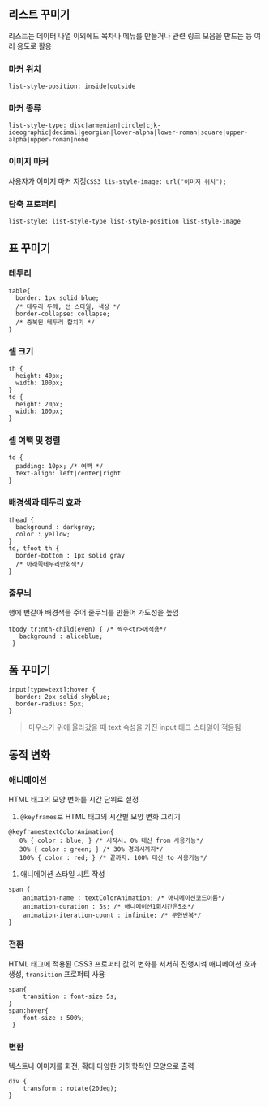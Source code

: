 리스트 꾸미기
-------------

리스트는 데이터 나열 이외에도 목차나 메뉴를 만들거나 관련 링크 모음을 만드는 등 여러 용도로 활용

### 마커 위치

```css3
list-style-position: inside|outside
```

### 마커 종류

```css3
list-style-type: disc|armenian|circle|cjk-ideographic|decimal|georgian|lower-alpha|lower-roman|square|upper-alpha|upper-roman|none
```

### 이미지 마커

사용자가 이미지 마커 지정`CSS3
lis-style-image: url("이미지 위치");
`

### 단축 프로퍼티

```css3
list-style: list-style-type list-style-position list-style-image
```

표 꾸미기
---------

### 테두리

```css3
table{
  border: 1px solid blue;
  /* 테두리 두께, 선 스타일, 색상 */
  border-collapse: collapse;
  /* 중복된 테두리 합치기 */
}
```

### 셀 크기

```css3
th {
  height: 40px;
  width: 100px;
}
td {
  height: 20px;
  width: 100px;
}
```

### 셀 여백 및 정렬

```css3
td {
  padding: 10px; /* 여백 */
  text-align: left|center|right
}
```

### 배경색과 테두리 효과

```CSS3
thead {
  background : darkgray;
  color : yellow;
}
td, tfoot th {
  border-bottom : 1px solid gray
  /* 아래쪽테두리만회색*/
}
```

### 줄무늬

행에 번갈아 배경색을 주어 줄무늬를 만들어 가도성을 높임

```css3
tbody tr:nth-child(even) { /* 짝수<tr>에적용*/
   background : aliceblue;
 }
```

폼 꾸미기
---------

```css3
input[type=text]:hover {
  border: 2px solid skyblue;
  border-radius: 5px;
}
```

> 마우스가 위에 올라갔을 때 text 속성을 가진 input 태그 스타일이 적용됨

동적 변화
---------

### 애니메이션

HTML 태그의 모양 변화를 시간 단위로 설정

1.	`@keyframes`로 HTML 태그의 시간별 모양 변화 그리기

```css3
@keyframestextColorAnimation{
   0% { color : blue; } /* 시작시. 0% 대신 from 사용가능*/
   30% { color : green; } /* 30% 경과시까지*/
   100% { color : red; } /* 끝까지. 100% 대신 to 사용가능*/
```

1.	애니메이션 스타일 시트 작성

```CSS3
span {
	animation-name : textColorAnimation; /* 애니메이션코드이름*/
	animation-duration : 5s; /* 애니메이션1회시간은5초*/
	animation-iteration-count : infinite; /* 무한반복*/
}
```

### 전환

HTML 태그에 적용된 CSS3 프로퍼티 값의 변화를 서서히 진행시켜 애니메이션 효과 생성, `transition` 프로퍼티 사용

```CSS3
span{
	transition : font-size 5s;
}
span:hover{
	font-size : 500%;
 }
```

### 변환

텍스트나 이미지를 회전, 확대 다양한 기하학적인 모양으로 출력

```CSS3
div {
	transform : rotate(20deg);
}
```

